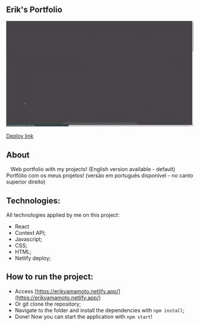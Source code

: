 ## Erik's Portfolio
![portfolio-gif](portfolio-erik.gif)

[Deploy link](https://erikyamamoto.netlify.app/)

## About
&nbsp;&nbsp; Web portfolio with my projects! (English version available - default)
&nbsp;&nbsp; Portfólio com os meus projetos! (versão em português disponível - no canto superior direito)

## Technologies:
All technologies applied by me on this project:
- React
- Context API;
- Javascript;
- CSS;
- HTML;
- Netlify deploy;

## How to run the project:
- Access [https://erikyamamoto.netlify.app/](https://erikyamamoto.netlify.app/)
- Or git clone the repository;
- Navigate to the folder and install the dependencies with `npm install`;
- Done! Now you can start the application with `npm start`!
